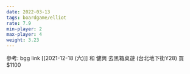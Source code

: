 ```yaml
---
date: 2022-03-13
tags: boardgame/elliot
rate: 7.9
min-player: 2
max-player: 4
weight: 3.23
---
```


參考: bgg link
[[2021-12-18 (六)]] 和 健興 去黑箱桌遊 (台北地下街Y28) 買 $1100
